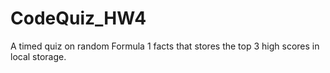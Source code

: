 # CodeQuiz_HW4
A timed quiz on random Formula 1 facts that stores the top 3 high scores in local storage.


